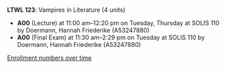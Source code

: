 **LTWL 123**: Vampires in Literature (4 units)

- **A00** (Lecture) at 11:00 am–12:20 pm on Tuesday, Thursday at SOLIS 110 by Doermann, Hannah Friederike (A53247880)
- **A00** (Final Exam) at 11:30 am–2:29 pm on Tuesday at SOLIS 110 by Doermann, Hannah Friederike (A53247880)

[Enrollment numbers over time](./LTWL123.tsv)
